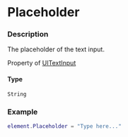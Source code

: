 # Placeholder

### Description

The placeholder of the text input.

Property of [UITextInput](/classes/UITextInput/)

#### Type

`String`

### Example

```lua
element.Placeholder = "Type here..."
```
